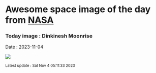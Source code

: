 
# Awesome space image of the day from [NASA](https://api.nasa.gov/)

### Today image : Dinkinesh Moonrise
Date : 2023-11-04

![](https://apod.nasa.gov/apod/image/2311/dinkinesh-firstlook-llorri.png)

<small>Latest update : Sat Nov  4 05:11:33 2023</small>
        